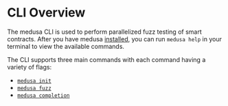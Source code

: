 # CLI Overview

The medusa CLI is used to perform parallelized fuzz testing of smart contracts. After you have medusa 
[installed](../getting_started/installation.md), you can run `medusa help` in your terminal to view the available commands.

The CLI supports three main commands with each command having a variety of flags:
- [`medusa init`](./init.md)
- [`medusa fuzz`](./fuzz.md)
- [`medusa completion`](./completion.md)


